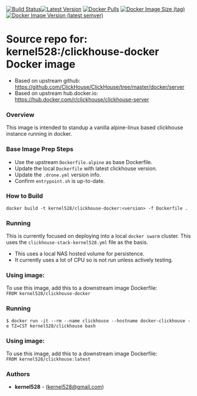 [![Build Status](http://drone.kernelsanders.biz:8080/api/badges/kernel528/clickhouse-docker/status.svg?ref=refs/heads/main)](http://drone.kernelsanders.biz:8080/kernel528/clickhouse-docker)[![Latest Version](https://img.shields.io/github/v/tag/kernel528/clickhouse-docker)](https://github.com/kernel528/clickhouse-docker/releases/latest)
[![Docker Pulls](https://img.shields.io/docker/pulls/kernel528/clickhouse)](https://hub.docker.com/r/kernel528/clickhouse)
[![Docker Image Size (tag)](https://img.shields.io/docker/image-size/kernel528/clickhouse)](https://hub.docker.com/r/kernel528/clickhouse/)
[![Docker Image Version (latest semver)](https://img.shields.io/docker/v/kernel528/clickhouse?sort=semver)](https://hub.docker.com/r/kernel528/clickhouse)

# Source repo for: kernel528:/clickhouse-docker Docker image
* Based on upstream github:  https://github.com/ClickHouse/ClickHouse/tree/master/docker/server
* Based on upstream hub.docker.io:  https://hub.docker.com/r/clickhouse/clickhouse-server

### Overview
This image is intended to standup a vanilla alpine-linux based clickhouse instance running in docker.

### Base Image Prep Steps
- Use the upstream `Dockerfile.alpine` as base Dockerfile.
- Update the local `Dockerfile` with latest clickhouse version.
- Update the `.drone.yml` version info.
- Confirm `entrypoint.sh` is up-to-date.  

### How to Build
``docker build -t kernel528/clickhouse-docker:<version> -f Dockerfile .``

### Running
This is currently focused on deploying into a local `docker swarm` cluster.  This uses the `clickhouse-stack-kernel528.yml` file as the basis.
- This uses a local NAS hosted volume for persistence.
- It currently uses a lot of CPU so is not run unless actively testing.

### Using image:
To use this image, add this to a downstream image Dockerfile:  
``FROM kernel528/clickhouse-docker``

### Running
``$ docker run -it --rm --name clickhouse --hostname docker-clickhouse -e TZ=CST kernel528/clickhouse bash``

### Using image:
To use this image, add this to a downstream image Dockerfile:  
``FROM kernel528/clickhouse:latest``


### Authors
* **kernel528** - (kernel528@gmail.com)
